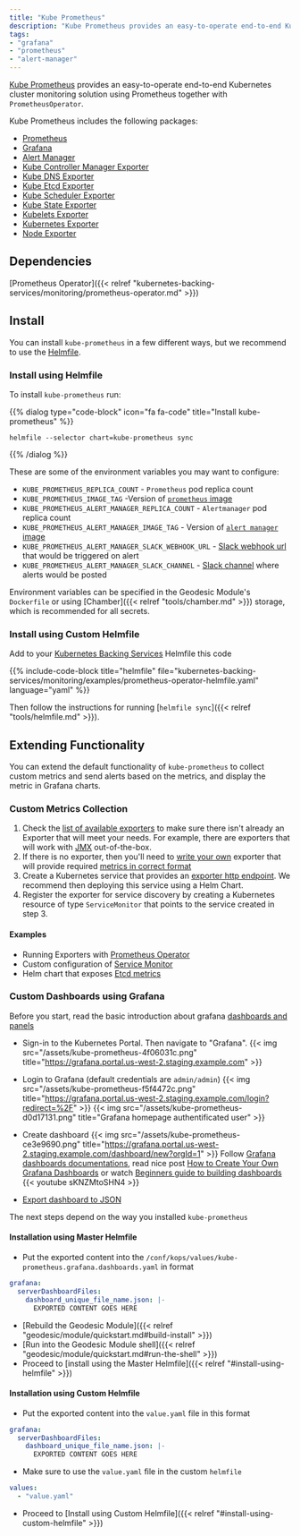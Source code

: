 ```yaml
---
title: "Kube Prometheus"
description: "Kube Prometheus provides an easy-to-operate end-to-end Kubernetes cluster monitoring solution using Prometheus together with `PrometheusOperator`."
tags:
- "grafana"
- "prometheus"
- "alert-manager"
---
```


[Kube Prometheus](https://github.com/coreos/prometheus-operator/tree/master/helm/kube-prometheus) provides an easy-to-operate end-to-end Kubernetes cluster monitoring solution using Prometheus together with `PrometheusOperator`.

Kube Prometheus includes the following packages:

* [Prometheus](https://github.com/coreos/prometheus-operator/tree/master/helm/prometheus)
* [Grafana](https://github.com/coreos/prometheus-operator/tree/master/helm/grafana)
* [Alert Manager](https://github.com/coreos/prometheus-operator/tree/master/helm/alertmanager)
* [Kube Controller Manager Exporter](https://github.com/coreos/prometheus-operator/tree/master/helm/exporter-kube-controller-manager)
* [Kube DNS Exporter](https://github.com/coreos/prometheus-operator/tree/master/helm/exporter-kube-dns)
* [Kube Etcd Exporter](https://github.com/coreos/prometheus-operator/tree/master/helm/exporter-kube-etcd)
* [Kube Scheduler Exporter](https://github.com/coreos/prometheus-operator/tree/master/helm/exporter-kube-scheduler)
* [Kube State Exporter](https://github.com/coreos/prometheus-operator/tree/master/helm/exporter-kube-state)
* [Kubelets Exporter](https://github.com/coreos/prometheus-operator/tree/master/helm/exporter-kubelets)
* [Kubernetes Exporter](https://github.com/coreos/prometheus-operator/tree/master/helm/exporter-kubernetes)
* [Node Exporter](https://github.com/coreos/prometheus-operator/tree/master/helm/exporter-node)

## Dependencies

[Prometheus Operator]({{< relref "kubernetes-backing-services/monitoring/prometheus-operator.md" >}})

## Install

You can install `kube-prometheus` in a few different ways, but we recommend to use the [Helmfile](https://github.com/cloudposse/helmfiles/blob/master/helmfile.d/0400.kube-prometheus.yaml).

### Install using Helmfile

To install `kube-prometheus` run:

{{% dialog type="code-block" icon="fa fa-code" title="Install kube-prometheus" %}}
```
helmfile --selector chart=kube-prometheus sync
```
{{% /dialog %}}

These are some of the environment variables you may want to configure:

* `KUBE_PROMETHEUS_REPLICA_COUNT` - `Prometheus` pod replica count
* `KUBE_PROMETHEUS_IMAGE_TAG` -Version of [`prometheus` image](https://quay.io/repository/prometheus/prometheus)
* `KUBE_PROMETHEUS_ALERT_MANAGER_REPLICA_COUNT` - `Alertmanager` pod replica count
* `KUBE_PROMETHEUS_ALERT_MANAGER_IMAGE_TAG` - Version of [`alert manager` image](https://quay.io/repository/prometheus/alertmanager)
* `KUBE_PROMETHEUS_ALERT_MANAGER_SLACK_WEBHOOK_URL` - [Slack webhook url](https://api.slack.com/incoming-webhooks) that would be triggered on alert
* `KUBE_PROMETHEUS_ALERT_MANAGER_SLACK_CHANNEL` - [Slack channel](https://get.slack.help/hc/en-us/articles/201402297-Create-a-channel) where alerts would be posted

Environment variables can be specified in the Geodesic Module's `Dockerfile` or using [Chamber]({{< relref "tools/chamber.md" >}}) storage, which is recommended for all secrets.

### Install using Custom Helmfile

Add to your [Kubernetes Backing Services](/kubernetes-backing-services) Helmfile this code

{{% include-code-block  title="helmfile" file="kubernetes-backing-services/monitoring/examples/prometheus-operator-helmfile.yaml" language="yaml" %}}

Then follow the instructions for running [`helmfile sync`]({{< relref "tools/helmfile.md" >}}).

## Extending Functionality

You can extend the default functionality of `kube-prometheus` to collect custom
metrics and send alerts based on the metrics, and display the metric in Grafana charts.

### Custom Metrics Collection

1. Check the [list of available exporters](https://prometheus.io/docs/instrumenting/exporters) to make sure there isn't already an Exporter that will meet your needs. For example, there are exporters that will work with [JMX](https://github.com/prometheus/jmx_exporter) out-of-the-box.
2. If there is no exporter, then you'll need to [write your own](https://prometheus.io/docs/instrumenting/writing_exporters/) exporter that will provide required [metrics in correct format](https://prometheus.io/docs/instrumenting/exposition_formats/)
3. Create a Kubernetes service that provides an [exporter http endpoint](https://kubernetes.io/docs/concepts/services-networking/service). We recommend then deploying this service using a Helm Chart.
4. Register the exporter for service discovery by creating a Kubernetes resource of type `ServiceMonitor` that points to the service created in step 3.

#### Examples

* Running Exporters with [Prometheus Operator](https://coreos.com/operators/prometheus/docs/latest/user-guides/running-exporters.html)
* Custom configuration of [Service Monitor](https://coreos.com/operators/prometheus/docs/latest/custom-configuration.html)
* Helm chart that exposes [Etcd metrics](https://github.com/coreos/prometheus-operator/tree/master/helm/exporter-kube-etcd)

### Custom Dashboards using Grafana

Before you start, read the basic introduction about grafana [dashboards and panels](http://docs.grafana.org/features/panels/graph/)

* Sign-in to the Kubernetes Portal. Then navigate to "Grafana".
{{< img src="/assets/kube-prometheus-4f06031c.png" title="https://grafana.portal.us-west-2.staging.example.com" >}}
* Login to Grafana (default credentials are `admin/admin`)
{{< img src="/assets/kube-prometheus-f5f4472c.png" title="https://grafana.portal.us-west-2.staging.example.com/login?redirect=%2F" >}}
{{< img src="/assets/kube-prometheus-d0d17131.png" title="Grafana homepage authentificated user" >}}
* Create dashboard
{{< img src="/assets/kube-prometheus-ce3e9690.png" title="https://grafana.portal.us-west-2.staging.example.com/dashboard/new?orgId=1" >}}
Follow [Grafana dashboards documentations](http://docs.grafana.org/reference/templating/), read nice post [How to Create Your Own Grafana Dashboards](https://mapr.com/support/s/article/How-to-Create-Your-Own-Grafana-Dashboards?language=en_US) or watch
[Beginners guide to building dashboards](https://www.youtube.com/watch?v=&index=7&list=PLDGkOdUX1Ujo3wHw9-z5Vo12YLqXRjzg2)
{{< youtube sKNZMtoSHN4 >}}

* [Export dashboard to JSON](http://docs.grafana.org/reference/export_import/#exporting-a-dashboard)

The next steps depend on the way you installed `kube-prometheus`

#### Installation using Master Helmfile

* Put the exported content into the `/conf/kops/values/kube-prometheus.grafana.dashboards.yaml`
in format

```yaml
grafana:
  serverDashboardFiles:
    dashboard_unique_file_name.json: |-
      EXPORTED CONTENT GOES HERE
```
* [Rebuild the Geodesic Module]({{< relref "geodesic/module/quickstart.md#build-install" >}})
* [Run into the Geodesic Module shell]({{< relref "geodesic/module/quickstart.md#run-the-shell" >}})
* Proceed to [install using the Master Helmfile]({{< relref "#install-using-helmfile" >}})

#### Installation using Custom Helmfile

* Put the exported content into the `value.yaml` file in this format

```yaml
grafana:
  serverDashboardFiles:
    dashboard_unique_file_name.json: |-
      EXPORTED CONTENT GOES HERE
```

* Make sure to use the `value.yaml` file in the custom `helmfile`

```yaml
values:
  - "value.yaml"
```

* Proceed to [Install using Custom Helmfile]({{< relref "#install-using-custom-helmfile" >}})
